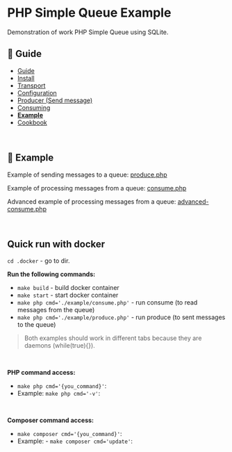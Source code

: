 PHP Simple Queue Example
========================

Demonstration of work PHP Simple Queue using SQLite.


## :book: Guide

* [Guide](./README.md)
* [Install](./install.md)
* [Transport](./transport.md)
* [Configuration](./configuration.md)
* [Producer (Send message)](./producer.md)
* [Consuming](./consuming.md)
* **[Example](./example.md)**
* [Cookbook](./cookbook.md)

<br>

## :page_facing_up: Example

Example of sending messages to a queue: [produce.php](../../example/produce.php)

Example of processing messages from a queue: [consume.php](../../example/consume.php)

Advanced example of processing messages from a queue: [advanced-consume.php](../../example/advanced-consume.php)

<br>

## Quick run with docker

`cd .docker` - go to dir.


**Run the following commands:**

- `make build` - build docker container
- `make start` - start docker container
- `make php cmd='./example/consume.php'` - run consume (to read messages from the queue)
- `make php cmd='./example/produce.php'` - run produce (to sent messages to the queue)


> Both examples should work in different tabs because they are daemons (while(true){}).

<br>

**PHP command access:**

- `make php cmd='{you_command}'`:
- Example: `make php cmd='-v'`:

<br>

**Composer command access:**
- `make composer cmd='{you_command}'`:
- Example: - `make composer cmd='update'`: